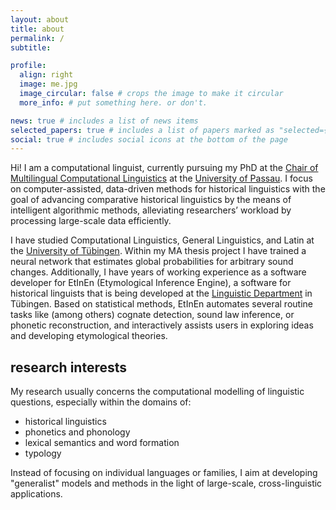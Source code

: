 ```yaml
---
layout: about
title: about
permalink: /
subtitle: 

profile:
  align: right
  image: me.jpg
  image_circular: false # crops the image to make it circular
  more_info: # put something here. or don't.

news: true # includes a list of news items
selected_papers: true # includes a list of papers marked as "selected={true}"
social: true # includes social icons at the bottom of the page
---
```


Hi! I am a computational linguist, currently pursuing my PhD at the [Chair of Multilingual Computational Linguistics](https://www.geku.uni-passau.de/en/mcl/) at the [University of Passau](https://www.uni-passau.de/en/). I focus on computer-assisted, data-driven methods for historical linguistics with the goal of advancing comparative historical linguistics by the means of intelligent algorithmic methods, alleviating researchers’ workload by processing large-scale data efficiently.

I have studied Computational Linguistics, General Linguistics, and Latin at the [University of Tübingen](https://uni-tuebingen.de/en/). Within my MA thesis project I have trained a neural network that estimates global probabilities for arbitrary sound changes. Additionally, I have years of working experience as a software developer for EtInEn (Etymological Inference Engine), a software for historical linguists that is being developed at the [Linguistic Department](https://uni-tuebingen.de/en/faculties/faculty-of-humanities/departments/modern-languages/department-of-linguistics/) in Tübingen. Based on statistical methods, EtInEn automates several routine tasks like (among others) cognate detection, sound law inference, or phonetic reconstruction, and interactively assists users in exploring ideas and developing etymological theories.

## research interests

My research usually concerns the computational modelling of linguistic questions, especially within the domains of:
* historical linguistics
* phonetics and phonology
* lexical semantics and word formation
* typology

Instead of focusing on individual languages or families, I aim at developing "generalist" models and methods in the light of large-scale, cross-linguistic applications.